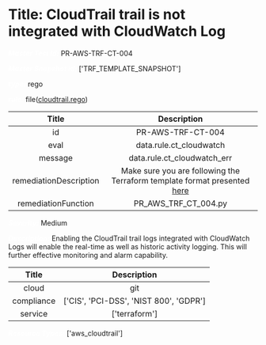 



# Title: CloudTrail trail is not integrated with CloudWatch Log


***<font color="white">Master Test Id:</font>*** PR-AWS-TRF-CT-004

***<font color="white">Master Snapshot Id:</font>*** ['TRF_TEMPLATE_SNAPSHOT']

***<font color="white">type:</font>*** rego

***<font color="white">rule:</font>*** file([cloudtrail.rego])  
  
  
  
  

|Title|Description|
| :---: | :---: |
|id|PR-AWS-TRF-CT-004|
|eval|data.rule.ct_cloudwatch|
|message|data.rule.ct_cloudwatch_err|
|remediationDescription|Make sure you are following the Terraform template format presented <a href='https://registry.terraform.io/providers/hashicorp/aws/latest/docs/resources/cloudtrail' target='_blank'>here</a>|
|remediationFunction|PR_AWS_TRF_CT_004.py|


***<font color="white">Severity:</font>*** Medium

***<font color="white">Description:</font>*** Enabling the CloudTrail trail logs integrated with CloudWatch Logs will enable the real-time as well as historic activity logging. This will further effective monitoring and alarm capability.  
  
  

|Title|Description|
| :---: | :---: |
|cloud|git|
|compliance|['CIS', 'PCI-DSS', 'NIST 800', 'GDPR']|
|service|['terraform']|


***<font color="white">Resource Types:</font>*** ['aws_cloudtrail']


[cloudtrail.rego]: https://github.com/prancer-io/prancer-compliance-test/tree/master/aws/terraform/cloudtrail.rego
